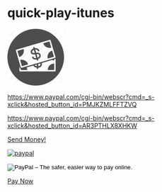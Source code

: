# quick-play-itunes

<a rel="license"  target="_blank" href="https://www.paypal.com/cgi-bin/webscr?cmd=_s-xclick&hosted_button_id=PMJKZMLFFTZVQ">
<img src="https://github.com/aniltv06/quick-play-itunes/blob/master/sendMoney.png"
     style="border-style: none;" alt="Public Domain Mark" />
</a>

https://www.paypal.com/cgi-bin/webscr?cmd=_s-xclick&hosted_button_id=PMJKZMLFFTZVQ

https://www.paypal.com/cgi-bin/webscr?cmd=_s-xclick&hosted_button_id=AR3PTHLX8XHKW

<a href="https://www.paypal.com/cgi-bin/webscr?cmd=_s-xclick&hosted_button_id=AR3PTHLX8XHKW" target="_blank">Send Money!</a> 

[![paypal](https://www.paypalobjects.com/webstatic/en_US/btn/btn_donate_cc_147x47.png)](https://www.paypal.com/cgi-bin/webscr?cmd=_s-xclick&hosted_button_id=AR3PTHLX8XHKW)

<form action="https://www.paypal.com/cgi-bin/webscr" method="post" target="_top">
<input type="hidden" name="cmd" value="_s-xclick">
<input type="hidden" name="hosted_button_id" value="AR3PTHLX8XHKW">
<input type="image" src="https://www.paypalobjects.com/en_GB/i/btn/btn_buynowCC_LG.gif" border="0" name="submit" alt="PayPal – The safer, easier way to pay online.">
<img alt="" border="0" src="https://www.paypalobjects.com/en_GB/i/scr/pixel.gif" width="1" height="1">
</form>

<a href="https://www.paypal.com/cgi-bin/webscr?cmd=_s-xclick&hosted_button_id=AR3PTHLX8XHKW" target="_blank">Pay Now</a>


